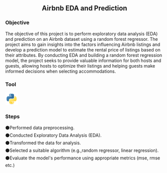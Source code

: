 <h2 align="center">Airbnb EDA and Prediction</h2>


<h3 align="left">Objective</h3>
<p align="left">The objective of this project is to perform exploratory data analysis (EDA) and prediction on an Airbnb dataset using a random forest regressor. The project aims to gain insights into the factors influencing Airbnb listings and develop a prediction model to estimate the rental price of listings based on their attributes. By conducting EDA and building a random forest regression model, the project seeks to provide valuable information for both hosts and guests, allowing hosts to optimize their listings and helping guests make informed decisions when selecting accommodations.</p>



<h3 align="left">Tool</h3>

<p align="left"><a href="https://www.python.org" target="_blank" rel="noreferrer"> <img src="https://raw.githubusercontent.com/devicons/devicon/master/icons/python/python-original.svg" alt="python" width="40" height="40"/></a>
  
<h3 align="left">Steps</h3>
<p align="left">
⚫Performed data preprocessing.<br>
⚫Conducted Exploratory Data Analysis (EDA).<br
⚫Performed Extract, Transform, Load (ETL) operations.<br>
⚫Transformed the data for analysis.<br>
⚫Selected a suitable algorithm (e.g.,random regressor, linear regression).<br>
⚫Evaluate the model's performance using appropriate metrics (mse, rmse etc.)<br>

